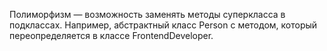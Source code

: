 Полиморфизм — возможность заменять методы суперкласса в подклассах. Например, абстрактный класс Person с методом, который переопределяется в классе FrontendDeveloper.